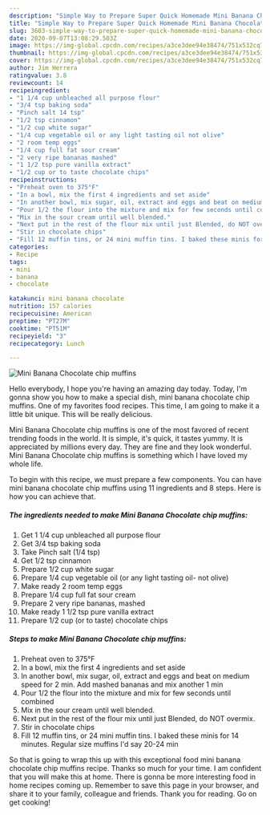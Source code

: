 ```yaml
---
description: "Simple Way to Prepare Super Quick Homemade Mini Banana Chocolate chip muffins"
title: "Simple Way to Prepare Super Quick Homemade Mini Banana Chocolate chip muffins"
slug: 3603-simple-way-to-prepare-super-quick-homemade-mini-banana-chocolate-chip-muffins
date: 2020-09-07T13:08:29.503Z
image: https://img-global.cpcdn.com/recipes/a3ce3dee94e38474/751x532cq70/mini-banana-chocolate-chip-muffins-recipe-main-photo.jpg
thumbnail: https://img-global.cpcdn.com/recipes/a3ce3dee94e38474/751x532cq70/mini-banana-chocolate-chip-muffins-recipe-main-photo.jpg
cover: https://img-global.cpcdn.com/recipes/a3ce3dee94e38474/751x532cq70/mini-banana-chocolate-chip-muffins-recipe-main-photo.jpg
author: Jim Herrera
ratingvalue: 3.8
reviewcount: 14
recipeingredient:
- "1 1/4 cup unbleached all purpose flour"
- "3/4 tsp baking soda"
- "Pinch salt 14 tsp"
- "1/2 tsp cinnamon"
- "1/2 cup white sugar"
- "1/4 cup vegetable oil or any light tasting oil not olive"
- "2 room temp eggs"
- "1/4 cup full fat sour cream"
- "2 very ripe bananas mashed"
- "1 1/2 tsp pure vanilla extract"
- "1/2 cup or to taste chocolate chips"
recipeinstructions:
- "Preheat oven to 375°F"
- "In a bowl, mix the first 4 ingredients and set aside"
- "In another bowl, mix sugar, oil, extract and eggs and beat on medium speed for 2 min. Add mashed bananas and mix another 1 min"
- "Pour 1/2 the flour into the mixture and mix for few seconds until combined"
- "Mix in the sour cream until well blended."
- "Next put in the rest of the flour mix until just Blended, do NOT overmix."
- "Stir in chocolate chips"
- "Fill 12 muffin tins, or 24 mini muffin tins. I baked these minis for 14 minutes. Regular size muffins I&#39;d say 20-24 min"
categories:
- Recipe
tags:
- mini
- banana
- chocolate

katakunci: mini banana chocolate 
nutrition: 157 calories
recipecuisine: American
preptime: "PT27M"
cooktime: "PT51M"
recipeyield: "3"
recipecategory: Lunch

---
```



![Mini Banana Chocolate chip muffins](https://img-global.cpcdn.com/recipes/a3ce3dee94e38474/751x532cq70/mini-banana-chocolate-chip-muffins-recipe-main-photo.jpg)

Hello everybody, I hope you're having an amazing day today. Today, I'm gonna show you how to make a special dish, mini banana chocolate chip muffins. One of my favorites food recipes. This time, I am going to make it a little bit unique. This will be really delicious.



Mini Banana Chocolate chip muffins is one of the most favored of recent trending foods in the world. It is simple, it's quick, it tastes yummy. It is appreciated by millions every day. They are fine and they look wonderful. Mini Banana Chocolate chip muffins is something which I have loved my whole life.


To begin with this recipe, we must prepare a few components. You can have mini banana chocolate chip muffins using 11 ingredients and 8 steps. Here is how you can achieve that.

<!--inarticleads1-->

##### The ingredients needed to make Mini Banana Chocolate chip muffins:

1. Get 1 1/4 cup unbleached all purpose flour
1. Get 3/4 tsp baking soda
1. Take Pinch salt (1/4 tsp)
1. Get 1/2 tsp cinnamon
1. Prepare 1/2 cup white sugar
1. Prepare 1/4 cup vegetable oil (or any light tasting oil- not olive)
1. Make ready 2 room temp eggs
1. Prepare 1/4 cup full fat sour cream
1. Prepare 2 very ripe bananas, mashed
1. Make ready 1 1/2 tsp pure vanilla extract
1. Prepare 1/2 cup (or to taste) chocolate chips




<!--inarticleads2-->

##### Steps to make Mini Banana Chocolate chip muffins:

1. Preheat oven to 375°F
1. In a bowl, mix the first 4 ingredients and set aside
1. In another bowl, mix sugar, oil, extract and eggs and beat on medium speed for 2 min. Add mashed bananas and mix another 1 min
1. Pour 1/2 the flour into the mixture and mix for few seconds until combined
1. Mix in the sour cream until well blended.
1. Next put in the rest of the flour mix until just Blended, do NOT overmix.
1. Stir in chocolate chips
1. Fill 12 muffin tins, or 24 mini muffin tins. I baked these minis for 14 minutes. Regular size muffins I&#39;d say 20-24 min




So that is going to wrap this up with this exceptional food mini banana chocolate chip muffins recipe. Thanks so much for your time. I am confident that you will make this at home. There is gonna be more interesting food in home recipes coming up. Remember to save this page in your browser, and share it to your family, colleague and friends. Thank you for reading. Go on get cooking!
